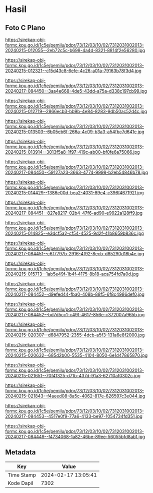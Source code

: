 # Hasil

## Foto C Plano

https://sirekap-obj-formc.kpu.go.id/1c5e/pemilu/pdpr/73/12/03/10/02/7312031002013-20240215-012055--2eb72c5c-b698-4a4d-8321-8814f2e56280.jpg

https://sirekap-obj-formc.kpu.go.id/1c5e/pemilu/pdpr/73/12/03/10/02/7312031002013-20240215-012321--c15d43c8-6efe-4c26-a01a-79163b78f3d4.jpg

https://sirekap-obj-formc.kpu.go.id/1c5e/pemilu/pdpr/73/12/03/10/02/7312031002013-20240217-084450--3aa4e668-4de5-43dd-a75a-d338c197cb99.jpg

https://sirekap-obj-formc.kpu.go.id/1c5e/pemilu/pdpr/73/12/03/10/02/7312031002013-20240215-012719--2866ecb3-bb9b-4e84-8283-9db50ac52d4c.jpg

https://sirekap-obj-formc.kpu.go.id/1c5e/pemilu/pdpr/73/12/03/10/02/7312031002013-20240215-013503--6b05eb6f-266a-4c09-b3a3-a54fbc7d641e.jpg

https://sirekap-obj-formc.kpu.go.id/1c5e/pemilu/pdpr/73/12/03/10/02/7312031002013-20240215-013914--3013f5a8-1f97-419c-ab00-bf0fe6a75066.jpg

https://sirekap-obj-formc.kpu.go.id/1c5e/pemilu/pdpr/73/12/03/10/02/7312031002013-20240217-084450--59127a23-3663-4774-9998-b2eb54846b78.jpg

https://sirekap-obj-formc.kpu.go.id/1c5e/pemilu/pdpr/73/12/03/10/02/7312031002013-20240215-014429--1386e00d-bea2-4031-89e4-c396f467192f.jpg

https://sirekap-obj-formc.kpu.go.id/1c5e/pemilu/pdpr/73/12/03/10/02/7312031002013-20240217-084451--827e8217-02b4-47f6-ad90-e9922a128ff9.jpg

https://sirekap-obj-formc.kpu.go.id/1c5e/pemilu/pdpr/73/12/03/10/02/7312031002013-20240215-014825--e3dcf5a2-cf54-4525-9d2f-41b8659b836c.jpg

https://sirekap-obj-formc.kpu.go.id/1c5e/pemilu/pdpr/73/12/03/10/02/7312031002013-20240217-084451--c6f7797b-2916-4f92-8ecb-d85290d18b4e.jpg

https://sirekap-obj-formc.kpu.go.id/1c5e/pemilu/pdpr/73/12/03/10/02/7312031002013-20240215-015713--1ab5e49f-1b4f-4175-8b18-aca754fd7a0d.jpg

https://sirekap-obj-formc.kpu.go.id/1c5e/pemilu/pdpr/73/12/03/10/02/7312031002013-20240217-084452--d9efed44-fba0-408b-88f5-6f8c4986def0.jpg

https://sirekap-obj-formc.kpu.go.id/1c5e/pemilu/pdpr/73/12/03/10/02/7312031002013-20240217-084452--bd7d5cc1-c49f-4617-856e-c372007a965b.jpg

https://sirekap-obj-formc.kpu.go.id/1c5e/pemilu/pdpr/73/12/03/10/02/7312031002013-20240215-020307--d6847952-2355-4dcb-a5f3-131a6e8f2000.jpg

https://sirekap-obj-formc.kpu.go.id/1c5e/pemilu/pdpr/73/12/03/10/02/7312031002013-20240215-020632--685d2b00-5535-4104-8050-6e1d47865870.jpg

https://sirekap-obj-formc.kpu.go.id/1c5e/pemilu/pdpr/73/12/03/10/02/7312031002013-20240215-021651--70f41325-d71b-437d-91a3-62710af0302c.jpg

https://sirekap-obj-formc.kpu.go.id/1c5e/pemilu/pdpr/73/12/03/10/02/7312031002013-20240215-021843--f4aeed08-8a5c-4062-817e-626597c3e044.jpg

https://sirekap-obj-formc.kpu.go.id/1c5e/pemilu/pdpr/73/12/03/10/02/7312031002013-20240217-084453--4517e0f9-77a6-4133-be97-1054734fd351.jpg

https://sirekap-obj-formc.kpu.go.id/1c5e/pemilu/pdpr/73/12/03/10/02/7312031002013-20240217-084449--f4734068-1a82-46be-89ee-56055bfd8ab1.jpg


## Metadata

| Key        | Value               |
| ---------- | ------------------- |
| Time Stamp | 2024-02-17 13:05:41 |
| Kode Dapil | 7302                |



